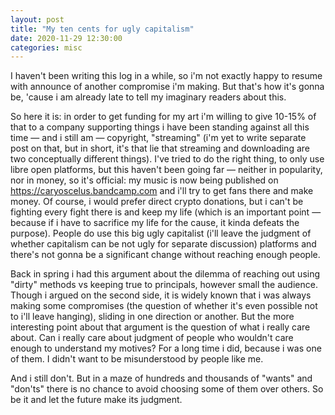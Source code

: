 ```yaml
---
layout: post
title: "My ten cents for ugly capitalism"
date: 2020-11-29 12:30:00
categories: misc
---
```


I haven't been writing this log in a while, so i'm not exactly happy to resume
with announce of another compromise i'm making. But that's how it's gonna be,
'cause i am already late to tell my imaginary readers about this.

<cut/>

So here it is: in order to get funding for my art i'm willing to give 10-15% of
that to a company supporting things i have been standing against all this time —
and i still am — copyright, "streaming" (i'm yet to write separate post on that,
but in short, it's that lie that streaming and downloading are two conceptually
different things). I've tried to do the right thing, to only use libre open
platforms, but this haven't been going far — neither in popularity, nor in
money, so it's official: my music is now being published on
https://caryoscelus.bandcamp.com and i'll try to get fans there and make
money. Of course, i would prefer direct crypto donations, but i can't be
fighting every fight there is and keep my life (which is an important point —
because if i have to sacrifice my life for the cause, it kinda defeats the
purpose). People do use this big ugly capitalist (i'll leave the judgment of
whether capitalism can be not ugly for separate discussion) platforms and
there's not gonna be a significant change without reaching enough people.

Back in spring i had this argument about the dilemma of reaching out using
"dirty" methods vs keeping true to principals, however small the
audience. Though i argued on the second side, it is widely known that i was
always making some compromises (the question of whether it's even possible not
to i'll leave hanging), sliding in one direction or another. But the more
interesting point about that argument is the question of what i really care
about. Can i really care about judgment of people who wouldn't care enough to
understand my motives? For a long time i did, because i was one of them. I
didn't want to be misunderstood by people like me.

And i still don't. But in a maze of hundreds and thousands of "wants" and
"don'ts" there is no chance to avoid choosing some of them over others. So be it
and let the future make its judgment.